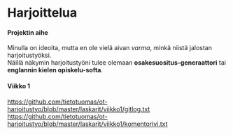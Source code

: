 # Harjoittelua

#### Projektin aihe
Minulla on ideoita, mutta en ole vielä aivan *varma*, minkä niistä jalostan harjoitustyöksi.  
Näillä näkymin harjoitustyöni tulee olemaan **osakesuositus-generaattori** tai **englannin kielen opiskelu-softa**.

#### Viikko 1

https://github.com/tietotuomas/ot-harjoitustyo/blob/master/laskarit/viikko1/gitlog.txt
https://github.com/tietotuomas/ot-harjoitustyo/blob/master/laskarit/viikko1/komentorivi.txt
